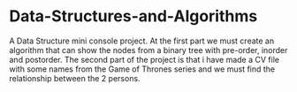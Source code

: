 # Data-Structures-and-Algorithms
A Data Structure mini console project. At the first part we must create an algorithm that can show the nodes from a binary tree with pre-order, inorder and postorder. The second part of the project is that i have made a CV file with some names from the Game of Thrones series and we must find the relationship between the 2 persons.
